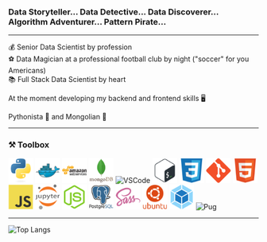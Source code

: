 ### Data Storyteller... Data Detective... Data Discoverer... Algorithm Adventurer... Pattern Pirate...

---

💰 Senior Data Scientist by profession  
⚽️ Data Magician at a professional football club by night ("soccer" for you Americans)  
📚 Full Stack Data Scientist by heart

At the moment developing my backend and frontend skills 🖥


Pythonista 🐍 and Mongolian 🍃

---

### ⚒ Toolbox

<img src="https://github.com/devicons/devicon/blob/master/icons/python/python-original.svg" alt="Python" width="50" height="50" /> <img src="https://github.com/devicons/devicon/blob/master/icons/docker/docker-original.svg" alt="Docker" width="50" height="50" /> <img src="https://github.com/devicons/devicon/blob/master/icons/amazonwebservices/amazonwebservices-original-wordmark.svg" alt="AWS" width="50" height="50" /> <img src="https://github.com/devicons/devicon/blob/master/icons/mongodb/mongodb-original-wordmark.svg" alt="MongoDB" width="50" height="50" /> <img src="https://cdn.worldvectorlogo.com/logos/visual-studio-code-1.svg" alt="VSCode" width="50" height="50" /> <img src="https://github.com/devicons/devicon/blob/master/icons/bash/bash-original.svg" alt="Bash" width="50" height="50" /> <img src="https://github.com/devicons/devicon/blob/master/icons/css3/css3-original.svg" alt="CSS3" width="50" height="50" /> <img src="https://github.com/devicons/devicon/blob/master/icons/git/git-original.svg" alt="Git" width="50" height="50" /> <img src="https://github.com/devicons/devicon/blob/master/icons/html5/html5-original.svg" alt="HTML5" width="50" height="50" /> <img src="https://github.com/devicons/devicon/blob/master/icons/javascript/javascript-original.svg" alt="JavaScript" width="50" height="50" /> <img src="https://github.com/devicons/devicon/blob/master/icons/jupyter/jupyter-original-wordmark.svg" alt="Jupyter" width="50" height="50" /> <img src="https://github.com/devicons/devicon/blob/master/icons/nodejs/nodejs-original.svg" alt="Nodejs" width="50" height="50" /> <img src="https://github.com/devicons/devicon/blob/master/icons/postgresql/postgresql-original-wordmark.svg" alt="PostgreSQL" width="50" height="50" /> <img src="https://github.com/devicons/devicon/blob/master/icons/sass/sass-original.svg" alt="Sass" width="50" height="50" /> <img src="https://github.com/devicons/devicon/blob/master/icons/ubuntu/ubuntu-plain-wordmark.svg" alt="Ubuntu" width="50" height="50" /> <img src="https://github.com/devicons/devicon/blob/master/icons/webpack/webpack-original.svg" alt="Webpack" width="50" height="50" /> <img src="https://camo.githubusercontent.com/2eb688a747805c9acd144faf728c8a30f86fc4ca5fb39e6528232f0372151364/68747470733a2f2f63646e2e7261776769742e636f6d2f7075676a732f7075672d6c6f676f2f656563343336636565386664396431373236643738333963626539396431663639343639326330632f5356472f7075672d66696e616c2d6c6f676f2d5f2d636f6c6f75722d3132382e737667" alt="Pug" width="50" height="50" />

---

![Top Langs](https://github-readme-stats.vercel.app/api/top-langs/?username=vildmedpap&langs_count=10&layout=compact)
